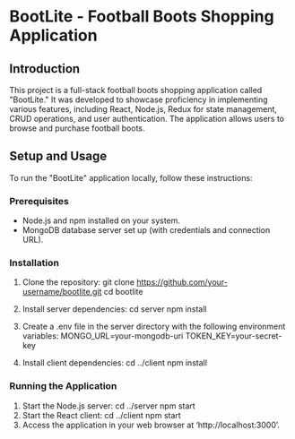 # BootLite - Football Boots Shopping Application

## Introduction

This project is a full-stack football boots shopping application called "BootLite." It was developed to showcase proficiency in implementing various features, including React, Node.js, Redux for state management, CRUD operations, and user authentication. The application allows users to browse and purchase football boots.

## Setup and Usage

To run the "BootLite" application locally, follow these instructions:

### Prerequisites

- Node.js and npm installed on your system.
- MongoDB database server set up (with credentials and connection URL).

### Installation

1.	Clone the repository:
git clone https://github.com/your-username/bootlite.git
cd bootlite
2.	Install server dependencies:
cd server
npm install

3.	Create a .env file in the server directory with the following environment variables:
MONGO_URL=your-mongodb-uri
TOKEN_KEY=your-secret-key
4.	Install client dependencies:
cd ../client
npm install

### Running the Application
1.	Start the Node.js server:
cd ../server
npm start
2.	Start the React client:
cd ../client
npm start
3.	Access the application in your web browser at ‘http://localhost:3000’.
